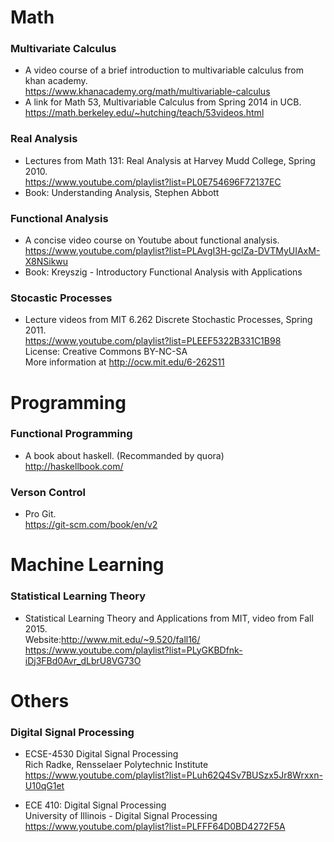 # Math

### Multivariate Calculus
* A video course of a brief introduction to multivariable calculus from khan academy.  
https://www.khanacademy.org/math/multivariable-calculus  
* A link for Math 53, Multivariable Calculus from Spring 2014 in UCB.  
https://math.berkeley.edu/~hutching/teach/53videos.html 

### Real Analysis
* Lectures from Math 131: Real Analysis at Harvey Mudd College, Spring 2010.  
https://www.youtube.com/playlist?list=PL0E754696F72137EC
* Book: Understanding Analysis, Stephen Abbott

### Functional Analysis  
* A concise video course on Youtube about functional analysis.  
https://www.youtube.com/playlist?list=PLAvgI3H-gclZa-DVTMyUIAxM-X8NSikwu  
* Book: Kreyszig - Introductory Functional Analysis with Applications  

### Stocastic Processes
* Lecture videos from MIT 6.262 Discrete Stochastic Processes, Spring 2011.  
https://www.youtube.com/playlist?list=PLEEF5322B331C1B98  
License: Creative Commons BY-NC-SA  
More information at http://ocw.mit.edu/6-262S11 

# Programming

### Functional Programming
* A book about haskell. (Recommanded by quora)  
http://haskellbook.com/

### Verson Control
* Pro Git.  
https://git-scm.com/book/en/v2

# Machine Learning

### Statistical Learning Theory
* Statistical Learning Theory and Applications from MIT, video from Fall 2015.  
Website:http://www.mit.edu/~9.520/fall16/   
https://www.youtube.com/playlist?list=PLyGKBDfnk-iDj3FBd0Avr_dLbrU8VG73O

# Others

### Digital Signal Processing
* ECSE-4530 Digital Signal Processing  
Rich Radke, Rensselaer Polytechnic Institute  
https://www.youtube.com/playlist?list=PLuh62Q4Sv7BUSzx5Jr8Wrxxn-U10qG1et

*  ECE 410: Digital Signal Processing  
University of Illinois - Digital Signal Processing  
https://www.youtube.com/playlist?list=PLFFF64D0BD4272F5A
